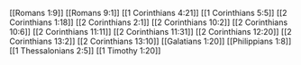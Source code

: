 [[Romans 1:9]]
[[Romans 9:1]]
[[1 Corinthians 4:21]]
[[1 Corinthians 5:5]]
[[2 Corinthians 1:18]]
[[2 Corinthians 2:1]]
[[2 Corinthians 10:2]]
[[2 Corinthians 10:6]]
[[2 Corinthians 11:11]]
[[2 Corinthians 11:31]]
[[2 Corinthians 12:20]]
[[2 Corinthians 13:2]]
[[2 Corinthians 13:10]]
[[Galatians 1:20]]
[[Philippians 1:8]]
[[1 Thessalonians 2:5]]
[[1 Timothy 1:20]]
